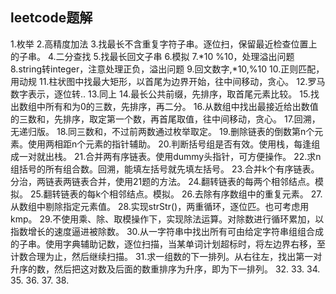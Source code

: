 ﻿leetcode题解
----------------

1.枚举
2.高精度加法
3.找最长不含重复字符子串。逐位扫，保留最近检查位置上的子串。
4.二分查找
5.找最长回文子串
6.模拟
7.*10 %10，处理溢出问题
8.string转integer，注意处理正负，溢出问题
9.回文数字,*10,%10
10.正则匹配，用动规
11.柱状图中找最大矩形，以首尾为边界开始，往中间移动，贪心。
12.罗马数字表示，逐位转..
13.同上
14.最长公共前缀，先排序，取首尾元素比较。
15.找出数组中所有和为0的三数，先排序，再二分。
16.从数组中找出最接近给出数值的三数和，先排序，取定第一个数，再首尾取值，往中间移动，贪心。
17.回溯，无递归版。
18.同三数和，不过前两数通过枚举取定。
19.删除链表的倒数第n个元素。使用两相距n个元素的指针辅助。
20.判断括号组是否有效。使用栈，每逢组成一对就出栈。
21.合并两有序链表。使用dummy头指针，可方便操作。
22.求n组括号的所有组合数。回溯，能填左括号就先填左括号。
23.合并k个有序链表。分治，两链表两链表合并，使用21题的方法。
24.翻转链表的每两个相邻结点。模拟。
25.翻转链表的每k个相邻结点。模拟。
26.去除有序数组中的重复元素。
27.从数组中剔除指定元素值。
28.实现strStr()，两重循环，逐位匹。也可考虑用kmp。
29.不使用乘、除、取模操作下，实现除法运算。对除数进行循环累加，以指数增长的速度逼进被除数。
30.从一字符串中找出所有可由给定字符串组组合成的子串。使用字典辅助记数，逐位扫描，当某单词计划超标时，将左边界右移，至计数合理为止，然后继续扫描。
31.求一组数的下一排列。从右往左，找出第一对升序的数，然后把这对数及后面的数重排序为升序，即为下一排列。
32.
33.
34.
35.
36.
37.
38.
